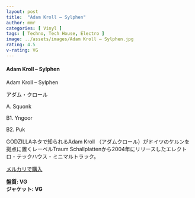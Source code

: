 ```yaml
---
layout: post
title:  "Adam Kroll – Sylphen"
author: mmr
categories: [ Vinyl ]
tags: [ Techno, Tech House, Electro ]
image: ../assets/images/Adam Kroll – Sylphen.jpg
rating: 4.5
v-rating: VG
---
```


#### Adam Kroll – Sylphen

Adam Kroll – Sylphen

アダム・クロール

A. Squonk

B1. Yngoor

B2. Puk

GODZILLAネタで知られるAdam Kroll （アダムクロール）がドイツのケルンを拠点に置くレーベルTraum Schallplattenから2004年にリリースしたエレクトロ・テックハウス・ミニマルトラック。

[メルカリで購入](https://jp.mercari.com/item/m31773520944?afid=6142608987)

<div class="mt-4 mb-4 d-flex align-items-center">
<strong class="mr-1">盤質: VG</strong>
</div>
<div class="mt-4 mb-4 d-flex align-items-center">
<strong class="mr-1">ジャケット: VG</strong>
</div>
